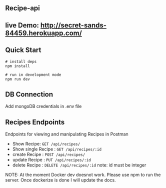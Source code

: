 ## **Recipe-api**

## live Demo: http://secret-sands-84459.herokuapp.com/

## Quick Start

```shell
# install deps
npm install

# run in development mode
npm run dev
```

## DB Connection

Add mongoDB credentials in .env file

## Recipes Endpoints

Endpoints for viewing and manipulating Recipes in Postman

- Show Recipe: `GET /api/recipes/`
- Show single Recipe : `GET /api/recipes/:id`
- create Recipe : `POST /api/recipes/`
- update Recipe : `PUT /api/recipes/:id`
- delete Recipe : `DELETE /api/recipes/:id`
  note: id must be integer

NOTE:
At the moment Docker dev doesnot work.
Please use npm to run the server. Once dockerize is done I will update the docs.
